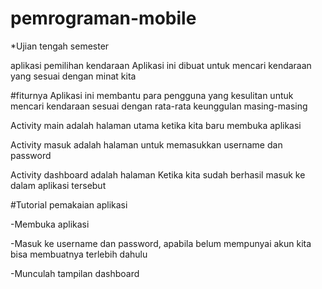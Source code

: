 # pemrograman-mobile
*Ujian tengah semester

aplikasi pemilihan kendaraan 
Aplikasi ini dibuat untuk mencari kendaraan yang sesuai dengan minat kita 

#fiturnya 
Aplikasi ini membantu para pengguna yang kesulitan untuk mencari kendaraan sesuai dengan rata-rata keunggulan masing-masing 

Activity main adalah halaman utama ketika kita baru membuka aplikasi

Activity masuk adalah halaman untuk memasukkan username dan password

Activity dashboard adalah halaman Ketika kita sudah berhasil masuk ke dalam aplikasi tersebut 

#Tutorial pemakaian aplikasi 

-Membuka aplikasi 

-Masuk ke username dan password, apabila belum mempunyai akun kita bisa membuatnya terlebih dahulu 

-Munculah tampilan dashboard
